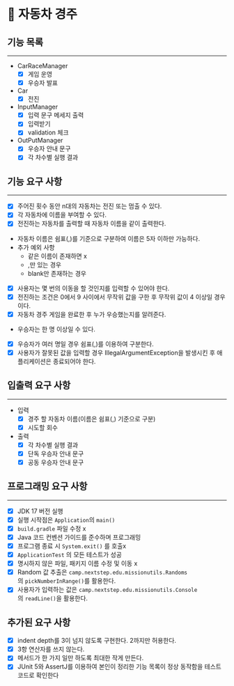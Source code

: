 # 🚗 자동차 경주

## 기능 목록

---

- CarRaceManager
  - [x]  게임 운영
  - [x]  우승자 발표
- Car
  - [x]  전진
- InputManager
  - [x]  입력 문구 메세지 출력
  - [x]  입력받기
  - [x]  validation 체크
- OutPutManager
  - [x]  우승자 안내 문구
  - [x]  각 차수별 실행 결과

## 기능 요구 사항

---

- [x]  주어진 횟수 동안 n대의 자동차는 전진 또는 멈출 수 있다.
- [x]  각 자동차에 이름을 부여할 수 있다.
- [x]  전진하는 자동차를 출력할 때 자동차 이름을 같이 출력한다.
  - 자동차 이름은 쉼표(,)를 기준으로 구분하여 이름은 5자 이하만 가능하다.
  - 추가 예외 사항
    - 같은 이름이 존재하면 x
    - ,만 있는 경우
    - blank만 존재하는 경우
- [x]  사용자는 몇 번의 이동을 할 것인지를 입력할 수 있어야 한다.
- [x]  전진하는 조건은 0에서 9 사이에서 무작위 값을 구한 후 무작위 값이 4 이상일 경우이다.
- [x]  자동차 경주 게임을 완료한 후 누가 우승했는지를 알려준다.
  - 우승자는 한 명 이상일 수 있다.
- [x]  우승자가 여러 명일 경우 쉼표(,)를 이용하여 구분한다.
- [x]  사용자가 잘못된 값을 입력할 경우 IllegalArgumentException을 발생시킨 후 애플리케이션은 종료되어야 한다.

## 입출력 요구 사항

---

- 입력
  - [x]  경주 할 자동차 이름(이름은 쉼표(,) 기준으로 구분)
  - [x]  시도할 회수
- 출력
  - [x]  각 차수별 실행 결과
  - [x]  단독 우승자 안내 문구
  - [x]  공동 우승자 안내 문구

## 프로그래밍 요구 사항

---

- [x]  JDK 17 버전 실행
- [x]  실행 시작점은 `Application`의  `main()`
- [x]  `build.gradle` 파일 수정 x
- [x]  Java 코드 컨벤션 가이드를 준수하며 프로그래밍
- [x]  프로그램 종료 시 `System.exit()` 를 호출x
- [x]  `ApplicationTest` 의 모든 테스트가 성공
- [x]  명시하지 않은 파일, 패키지 이름 수정 및 이동 x
- [x]  Random 값 추출은 `camp.nextstep.edu.missionutils.Randoms`의 `pickNumberInRange()`를 활용한다.
- [x]  사용자가 입력하는 값은 `camp.nextstep.edu.missionutils.Console`의 `readLine()`을 활용한다.

## 추가된 요구 사항

- [x]  indent depth를 3이 넘지 않도록 구현한다. 2까지만 허용한다.
- [x]  3항 연산자를 쓰지 않는다.
- [x]  메서드가 한 가지 일만 하도록 최대한 작게 만든다.
- [x]  JUnit 5와 AssertJ를 이용하여 본인이 정리한 기능 목록이 정상 동작함을 테스트 코드로 확인한다